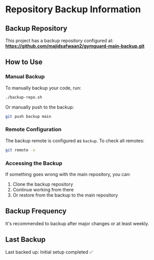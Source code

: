# Repository Backup Information

## Backup Repository

This project has a backup repository configured at:
**https://github.com/majidsafwaan2/gymguard-main-backup.git**

## How to Use

### Manual Backup
To manually backup your code, run:
```bash
./backup-repo.sh
```

Or manually push to the backup:
```bash
git push backup main
```

### Remote Configuration
The backup remote is configured as `backup`. To check all remotes:
```bash
git remote -v
```

### Accessing the Backup
If something goes wrong with the main repository, you can:
1. Clone the backup repository
2. Continue working from there
3. Or restore from the backup to the main repository

## Backup Frequency
It's recommended to backup after major changes or at least weekly.

## Last Backup
Last backed up: Initial setup completed ✅

